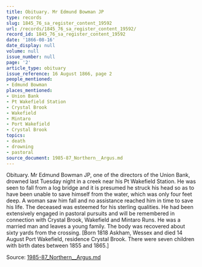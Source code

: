 ```yaml
---
title: Obituary. Mr Edmund Bowman JP
type: records
slug: 1845_76_sa_register_content_19592
url: /records/1845_76_sa_register_content_19592/
record_id: 1845_76_sa_register_content_19592
date: '1866-08-16'
date_display: null
volume: null
issue_number: null
page: '2'
article_type: obituary
issue_reference: 16 August 1866, page 2
people_mentioned:
- Edmund Bowman
places_mentioned:
- Union Bank
- Pt Wakefield Station
- Crystal Brook
- Wakefield
- Mintaro
- Port Wakefield
- Crystal Brook
topics:
- death
- drowning
- pastoral
source_document: 1985-87_Northern__Argus.md
---
```


Obituary.  Mr Edmund Bowman JP, one of the directors of the Union Bank, drowned last Tuesday night in a creek near his Pt Wakefield Station.  He was seen to fall from a log bridge and it is presumed he struck his head so as to have been unable to save himself from the water, which was only four feet deep.  A woman saw him fall and no assistance reached him in time to save his life.  The deceased was esteemed for his sterling qualities.  He had been extensively engaged in pastoral pursuits and will be remembered in connection with Crystal Brook, Wakefield and Mintaro Runs.  He was a married man and leaves a young family.  The body was recovered about sixty yards from the crossing.  [Born 1818 Askham, Wessex and died 14 August Port Wakefield, residence Crystal Brook.  There were seven children with birth dates between 1855 and 1865.]

Source: [1985-87_Northern__Argus.md](/downloads/markdown/1985-87_Northern__Argus.md)
